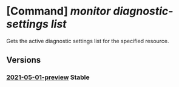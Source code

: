 # [Command] _monitor diagnostic-settings list_

Gets the active diagnostic settings list for the specified resource.

## Versions

### [2021-05-01-preview](/Resources/mgmt-plane/L3tyZXNvdXJjZXVyaX0vcHJvdmlkZXJzL21pY3Jvc29mdC5pbnNpZ2h0cy9kaWFnbm9zdGljc2V0dGluZ3M=/2021-05-01-preview.xml) **Stable**

<!-- mgmt-plane /{resourceuri}/providers/microsoft.insights/diagnosticsettings 2021-05-01-preview -->
